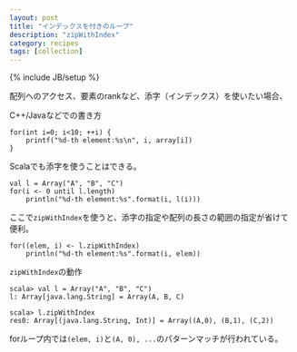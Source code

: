 ```yaml
---
layout: post
title: "インデックスを付きのループ"
description: "zipWithIndex"
category: recipes
tags: [collection]
---
```

{% include JB/setup %}

配列へのアクセス、要素のrankなど、添字（インデックス）を使いたい場合、

C++/Javaなどでの書き方

	for(int i=0; i<10; ++i) {
		printf("%d-th element:%s\n", i, array[i])
	}

Scalaでも添字を使うことはできる。

	val l = Array("A", "B", "C")
	for(i <- 0 until l.length) 
		println("%d-th element:%s".format(i, l(i)))

ここで`zipWithIndex`を使うと、添字の指定や配列の長さの範囲の指定が省けて便利。

	for((elem, i) <- l.zipWithIndex) 
		println("%d-th element:%s".format(i, elem))

`zipWithIndex`の動作

	scala> val l = Array("A", "B", "C")
	l: Array[java.lang.String] = Array(A, B, C)

	scala> l.zipWithIndex
	res0: Array[(java.lang.String, Int)] = Array((A,0), (B,1), (C,2))
	

forループ内では`(elem, i)`と`(A, 0), ...`のパターンマッチが行われている。
	
